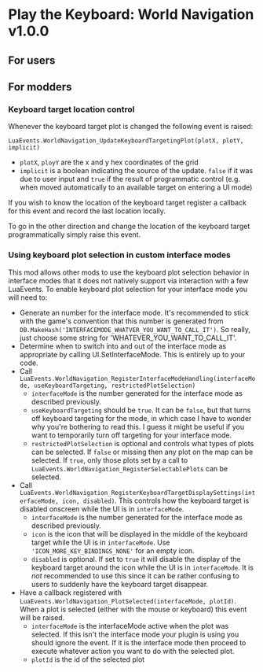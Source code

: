# Play the Keyboard: World Navigation v1.0.0

## For users

## For modders

### Keyboard target location control
Whenever the keyboard target plot is changed the following event is raised:

`LuaEvents.WorldNavigation_UpdateKeyboardTargetingPlot(plotX, plotY, implicit)`
* `plotX`, `ployY` are the x and y hex coordinates of the grid
* `implicit` is a boolean indicating the source of the update.  `false` if it was due to user input
  and `true` if the result of programmatic control (e.g. when moved automatically to an available 
  target on entering a UI mode)

If you wish to know the location of the keyboard target register a callback for this event and record the 
last location locally.

To go in the other direction and change the location of the keyboard target programmatically simply raise this event.

### Using keyboard plot selection in custom interface modes
This mod allows other mods to use the keyboard plot selection behavior in interface modes that it does 
not natively support via interaction with a few LuaEvents.  To enable keyboard plot selection 
for your interface mode you will need to:

* Generate an number for the interface mode.  It's recommended to stick with the game's convention that this 
  number is generated from `DB.MakeHash('INTERFACEMODE_WHATVER_YOU_WANT_TO_CALL_IT')`.  So really, just choose 
  some string for 'WHATEVER_YOU_WANT_TO_CALL_IT'.
* Determine when to switch into and out of the interface mode as appropriate by calling UI.SetInterfaceMode.
  This is entirely up to your code.
* Call `LuaEvents.WorldNavigation_RegisterInterfaceModeHandling(interfaceMode, useKeyboardTargeting, restrictedPlotSelection)`
  * `interfaceMode` is the number generated for the interface mode as described previously.
  * `useKeyboardTargeting` should be `true`.  It can be `false`, but that turns off keyboard targeting for the mode, 
    in which case I have to wonder why you're bothering to read this.  I guess it might be useful if you want to
    temporarily turn off targeting for your interface mode.
  * `restrictedPlotSelection` is optional and controls what types of plots can be selected.  If `false` or missing then 
    any plot on the map can be selected.  If `true`, only those plots set by a call to 
    `LuaEvents.WorldNavigation_RegisterSelectablePlots` can be selected.
* Call `LuaEvents.WorldNavigation_RegisterKeyboardTargetDisplaySettings(interfaceMode, icon, disabled)`.  This controls 
  how the keyboard target is disabled onscreen while the UI is in `interfaceMode`.
  * `interfaceMode` is the number generated for the interface mode as described previously.
  * `icon` is the icon that will be displayed in the middle of the keyboard target while the UI is in `interfaceMode`.
    Use `'ICON_MORE_KEY_BINDINGS_NONE'` for an empty icon.
  * `disabled` is optional.  If set to `true` it will disable the display of the keyboard target around the 
    icon while the UI is in `interfaceMode`.  It is *not* recommended to use this since it can be rather confusing
    to users to suddenly have the keyboard target disappear.
* Have a callback registered with `LuaEvents.WorldNavigation_PlotSelected(interfaceMode, plotId)`.  When a plot is selected (either with 
  the mouse or keyboard) this event will be raised.
  * `interfaceMode` is the interfaceMode active when the plot was selected.  If this isn't the interface mode your plugin
    is using you should ignore the event.  If it is the interface mode then proceed to execute whatever action 
    you want to do with the selected plot.
  * `plotId` is the id of the selected plot

